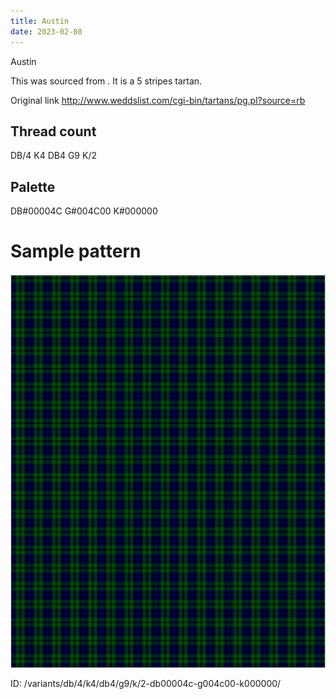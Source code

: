 ```yaml
---
title: Austin
date: 2023-02-08
---
```

Austin

This was sourced from <no value>.  It is a 5 stripes tartan.

Original link http://www.weddslist.com/cgi-bin/tartans/pg.pl?source=rb

## Thread count
DB/4 K4 DB4 G9 K/2

## Palette
DB#00004C G#004C00 K#000000

# Sample pattern

![Tartan detail](tartan.png "DB/4 K4 DB4 G9 K/2 tartan")

ID: /variants/db/4/k4/db4/g9/k/2-db00004c-g004c00-k000000/